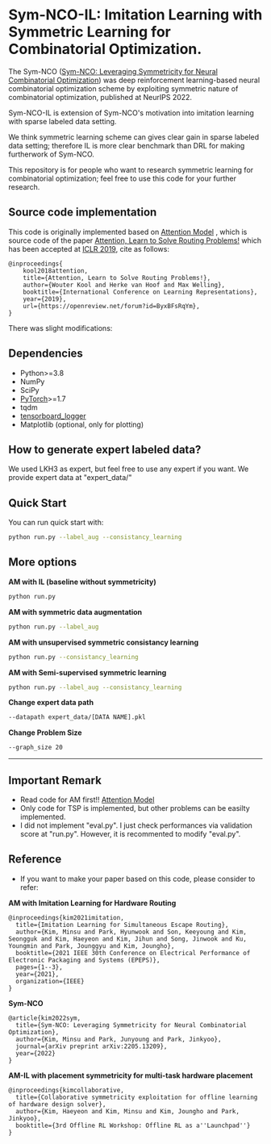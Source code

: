 # Sym-NCO-IL: Imitation Learning with Symmetric Learning for Combinatorial Optimization. 

The Sym-NCO ([Sym-NCO: Leveraging Symmetricity for Neural Combinatorial Optimization](https://openreview.net/forum?id=kHrE2vi5Rvs)) was deep reinforcement learning-based neural combinatorial optimization scheme by exploiting symmetric nature of combinatorial optimization, published at NeurIPS 2022. 

Sym-NCO-IL is extension of Sym-NCO's motivation into imitation learning with sparse labeled data setting. 

We think symmetric learning scheme can gives clear gain in sparse labeled data setting; therefore IL is more clear benchmark than DRL for making furtherwork of Sym-NCO. 

This repository is for people who want to research symmetric learning for combinatorial optimization; feel free to use this code for your further research.


## Source code implementation

This code is originally implemented based on  [Attention Model](https://github.com/wouterkool/attention-learn-to-route) , which is source code of the paper   [Attention, Learn to Solve Routing Problems!](https://openreview.net/forum?id=ByxBFsRqYm) which has been accepted at [ICLR 2019](https://iclr.cc/Conferences/2019), cite as follows:

```
@inproceedings{
    kool2018attention,
    title={Attention, Learn to Solve Routing Problems!},
    author={Wouter Kool and Herke van Hoof and Max Welling},
    booktitle={International Conference on Learning Representations},
    year={2019},
    url={https://openreview.net/forum?id=ByxBFsRqYm},
}
```

There was slight modifications: 



## Dependencies 

* Python>=3.8
* NumPy
* SciPy
* [PyTorch](http://pytorch.org/)>=1.7
* tqdm
* [tensorboard_logger](https://github.com/TeamHG-Memex/tensorboard_logger)
* Matplotlib (optional, only for plotting)


## How to generate expert labeled data?

We used LKH3 as expert, but feel free to use any expert if you want. We provide expert data at "expert_data/"

## Quick Start

You can run quick start with: 

```bash
python run.py --label_aug --consistancy_learning
```

## More options

**AM with IL (baseline without symmetricity)** 

```bash
python run.py
```

**AM with symmetric data augmentation**

```bash
python run.py --label_aug
```

**AM with unsupervised symmetric consistancy learning**

```bash
python run.py --consistancy_learning
```

**AM with Semi-supervised symmetric learning**

```bash
python run.py --label_aug --consistancy_learning
```

**Change expert data path**

```bash
--datapath expert_data/[DATA NAME].pkl
```

**Change Problem Size**

```bash
--graph_size 20
```
---
## Important Remark

* Read code for AM first!! [Attention Model](https://github.com/wouterkool/attention-learn-to-route)
* Only code for TSP is implemented, but other problems can be easilty implemented.
* I did not implement "eval.py". I just check performances via validation score at "run.py". However, it is recommented to modify "eval.py".

## Reference

* If you want to make your paper based on this code, please consider to refer:



**AM with Imitation Learning for Hardware Routing**
```
@inproceedings{kim2021imitation,
  title={Imitation Learning for Simultaneous Escape Routing},
  author={Kim, Minsu and Park, Hyunwook and Son, Keeyoung and Kim, Seongguk and Kim, Haeyeon and Kim, Jihun and Song, Jinwook and Ku, Youngmin and Park, Jounggyu and Kim, Joungho},
  booktitle={2021 IEEE 30th Conference on Electrical Performance of Electronic Packaging and Systems (EPEPS)},
  pages={1--3},
  year={2021},
  organization={IEEE}
}
```

**Sym-NCO**
```
@article{kim2022sym,
  title={Sym-NCO: Leveraging Symmetricity for Neural Combinatorial Optimization},
  author={Kim, Minsu and Park, Junyoung and Park, Jinkyoo},
  journal={arXiv preprint arXiv:2205.13209},
  year={2022}
}
```

**AM-IL with placement symmetricity for multi-task hardware placement**
```
@inproceedings{kimcollaborative,
  title={Collaborative symmetricity exploitation for offline learning of hardware design solver},
  author={Kim, Haeyeon and Kim, Minsu and Kim, Joungho and Park, Jinkyoo},
  booktitle={3rd Offline RL Workshop: Offline RL as a''Launchpad''}
}
```
